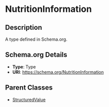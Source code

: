 # NutritionInformation

## Description
A type defined in Schema.org.

## Schema.org Details
- **Type**: Type
- **URI**: https://schema.org/NutritionInformation

## Parent Classes
- [StructuredValue](../StructuredValue.md)

